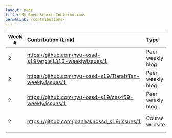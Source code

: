 ```yaml
---
layout: page
title: My Open Source Contributions
permalink: /contributions/
---
```


<!-- 
Type of the contribution should be "Wikipedia edit", "OpenStreet Map feature", "Documentation", "Course website", "Blog", 
"Browse Add-on", etc. 

The descriptioin should include a brief summary of what you did. 

Replace the first row with your contribution. 

--> 





| Week #       | Contribution (Link)  | Type  | Description | 
|---|:---|:---|:---| 
|  2   | https://github.com/nyu-ossd-s19/angie1313-weekly/issues/1    | Peer weekly blog    |   Created issue to fix sentence.    |
|  2  | https://github.com/nyu-ossd-s19/TiaraIsTan-weekly/issues/1 |  Peer weekly blog   |  Created issue to fix a link.    |
|  2   |  https://github.com/nyu-ossd-s19/css459-weekly/issues/1   | Peer weekly blog    |   Created issue to fix link.   |
|  2   |  https://github.com/joannakl/ossd_s19/issues/1  | Course website    |   Created issue to fix spelling.   |


